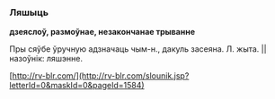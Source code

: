 ### Ляшыць
**дзеяслоў, размоўнае, незакончанае трыванне**

Пры сяўбе ўручную адзначаць чым-н., дакуль засеяна. Л. жыта. || назоўнік: ляшэнне.

<a rel="author">[http://rv-blr.com/](http://rv-blr.com/slounik.jsp?letterId=0&maskId=0&pageId=1584)</a>
